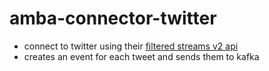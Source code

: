 # amba-connector-twitter

- connect to twitter using their [filtered streams v2 api](https://developer.twitter.com/en/docs/twitter-api/tweets/filtered-stream/introduction)
- creates an event for each tweet and sends them to kafka
